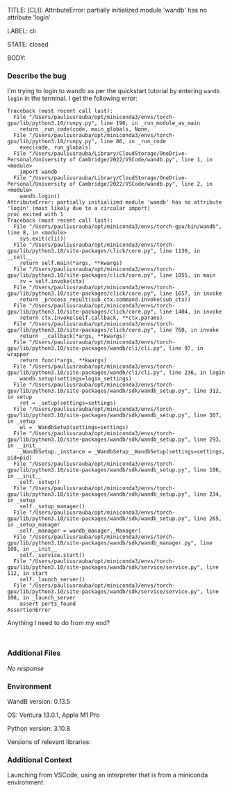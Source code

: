 TITLE:
[CLI]: AttributeError: partially initialized module 'wandb' has no attribute 'login' 

LABEL:
cli

STATE:
closed

BODY:
### Describe the bug

<!--- Description of the issue below  -->
I'm trying to login to wandb as per the quickstart tutorial by entering ```wandb login``` in the terminal. I get the following error:

```
Traceback (most recent call last):
  File "/Users/pauliusrauba/opt/miniconda3/envs/torch-gpu/lib/python3.10/runpy.py", line 196, in _run_module_as_main
    return _run_code(code, main_globals, None,
  File "/Users/pauliusrauba/opt/miniconda3/envs/torch-gpu/lib/python3.10/runpy.py", line 86, in _run_code
    exec(code, run_globals)
  File "/Users/pauliusrauba/Library/CloudStorage/OneDrive-Personal/University of Cambridge/2022/VSCode/wandb.py", line 1, in <module>
    import wandb
  File "/Users/pauliusrauba/Library/CloudStorage/OneDrive-Personal/University of Cambridge/2022/VSCode/wandb.py", line 2, in <module>
    wandb.login()
AttributeError: partially initialized module 'wandb' has no attribute 'login' (most likely due to a circular import)
proc exited with 1
Traceback (most recent call last):
  File "/Users/pauliusrauba/opt/miniconda3/envs/torch-gpu/bin/wandb", line 8, in <module>
    sys.exit(cli())
  File "/Users/pauliusrauba/opt/miniconda3/envs/torch-gpu/lib/python3.10/site-packages/click/core.py", line 1130, in __call__
    return self.main(*args, **kwargs)
  File "/Users/pauliusrauba/opt/miniconda3/envs/torch-gpu/lib/python3.10/site-packages/click/core.py", line 1055, in main
    rv = self.invoke(ctx)
  File "/Users/pauliusrauba/opt/miniconda3/envs/torch-gpu/lib/python3.10/site-packages/click/core.py", line 1657, in invoke
    return _process_result(sub_ctx.command.invoke(sub_ctx))
  File "/Users/pauliusrauba/opt/miniconda3/envs/torch-gpu/lib/python3.10/site-packages/click/core.py", line 1404, in invoke
    return ctx.invoke(self.callback, **ctx.params)
  File "/Users/pauliusrauba/opt/miniconda3/envs/torch-gpu/lib/python3.10/site-packages/click/core.py", line 760, in invoke
    return __callback(*args, **kwargs)
  File "/Users/pauliusrauba/opt/miniconda3/envs/torch-gpu/lib/python3.10/site-packages/wandb/cli/cli.py", line 97, in wrapper
    return func(*args, **kwargs)
  File "/Users/pauliusrauba/opt/miniconda3/envs/torch-gpu/lib/python3.10/site-packages/wandb/cli/cli.py", line 236, in login
    wandb.setup(settings=login_settings)
  File "/Users/pauliusrauba/opt/miniconda3/envs/torch-gpu/lib/python3.10/site-packages/wandb/sdk/wandb_setup.py", line 312, in setup
    ret = _setup(settings=settings)
  File "/Users/pauliusrauba/opt/miniconda3/envs/torch-gpu/lib/python3.10/site-packages/wandb/sdk/wandb_setup.py", line 307, in _setup
    wl = _WandbSetup(settings=settings)
  File "/Users/pauliusrauba/opt/miniconda3/envs/torch-gpu/lib/python3.10/site-packages/wandb/sdk/wandb_setup.py", line 293, in __init__
    _WandbSetup._instance = _WandbSetup__WandbSetup(settings=settings, pid=pid)
  File "/Users/pauliusrauba/opt/miniconda3/envs/torch-gpu/lib/python3.10/site-packages/wandb/sdk/wandb_setup.py", line 106, in __init__
    self._setup()
  File "/Users/pauliusrauba/opt/miniconda3/envs/torch-gpu/lib/python3.10/site-packages/wandb/sdk/wandb_setup.py", line 234, in _setup
    self._setup_manager()
  File "/Users/pauliusrauba/opt/miniconda3/envs/torch-gpu/lib/python3.10/site-packages/wandb/sdk/wandb_setup.py", line 265, in _setup_manager
    self._manager = wandb_manager._Manager(
  File "/Users/pauliusrauba/opt/miniconda3/envs/torch-gpu/lib/python3.10/site-packages/wandb/sdk/wandb_manager.py", line 108, in __init__
    self._service.start()
  File "/Users/pauliusrauba/opt/miniconda3/envs/torch-gpu/lib/python3.10/site-packages/wandb/sdk/service/service.py", line 112, in start
    self._launch_server()
  File "/Users/pauliusrauba/opt/miniconda3/envs/torch-gpu/lib/python3.10/site-packages/wandb/sdk/service/service.py", line 108, in _launch_server
    assert ports_found
AssertionError
```

Anything I need to do from my end? 
<!--- A minimal code snippet between the quotes below  -->
```python

```

<!--- A full traceback of the exception in the quotes below -->
```shell

```


### Additional Files

_No response_

### Environment

WandB version: 0.13.5

OS: Ventura 13.0.1, Apple M1 Pro

Python version: 3.10.8

Versions of relevant libraries:


### Additional Context

Launching from VSCode, using an interpreter that is from a miniconda environment.

